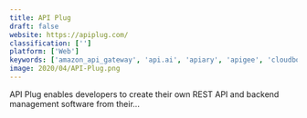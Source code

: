 ```yaml
---
title: API Plug
draft: false 
website: https://apiplug.com/
classification: ['']
platform: ['Web']
keywords: ['amazon_api_gateway', 'api.ai', 'apiary', 'apigee', 'cloudboost.io', 'django_rest_framework', 'jexia', 'onesignal', 'portia', 'postman_collections', 'postman_for_mac_(beta)', 'sashido.io', 'statusticker', 'tastekit', 'deployd']
image: 2020/04/API-Plug.png
---
```

API Plug enables developers to create their own REST API and backend management software from their...